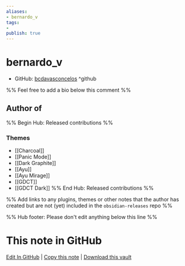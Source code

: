 ```yaml
---
aliases:
- bernardo_v
tags:
- 
publish: true
---
```


# bernardo_v

- GitHub: [bcdavasconcelos](https://github.com/bcdavasconcelos/) ^github
<!-- - Discord: `@` ^discord-->
<!-- - Website: <> ^website-->
<!-- - [[Publish sites|Publish site]]: ^publish-->

%% Feel free to add a bio below this comment %%


## Author of

%% Begin Hub: Released contributions %%

### Themes
- [[Charcoal]]
- [[Panic Mode]]
- [[Dark Graphite]]
- [[Ayu]]
- [[Ayu Mirage]]
- [[GDCT]]
- [[GDCT Dark]]
%% End Hub: Released contributions %%

%% Add links to any plugins, themes or other notes that the author has created but are not (yet) included in the `obsidian-releases` repo %%

<!--
### Unlisted plugins

- 
-->

<!--
### Others

- 
-->

<!--
## Sponsor this author

- [[GitHub sponsors]]: [Sponsor @bcdavasconcelos on GitHub Sponsors](https://github.com/sponsors/bcdavasconcelos) ^github-sponsor
- [[Buy me a coffee]]: ^buy-me-a-coffee
- [[PayPal]]: ^paypal
- [[Patreon]]: ^patreon

-->

<!--
## Follow this author

- [[YouTube Channels|On YouTube]]: ^youtube
- Twitter: ^twitter
- ...
-->

%% Hub footer: Please don't edit anything below this line %%

# This note in GitHub

<span class="git-footer">[Edit In GitHub](https://github.dev/obsidian-community/obsidian-hub/blob/main/01%20-%20Community/People/bcdavasconcelos.md "git-hub-edit-note") | [Copy this note](https://raw.githubusercontent.com/obsidian-community/obsidian-hub/main/01%20-%20Community/People/bcdavasconcelos.md "git-hub-copy-note") | [Download this vault](https://github.com/obsidian-community/obsidian-hub/archive/refs/heads/main.zip "git-hub-download-vault") </span>
